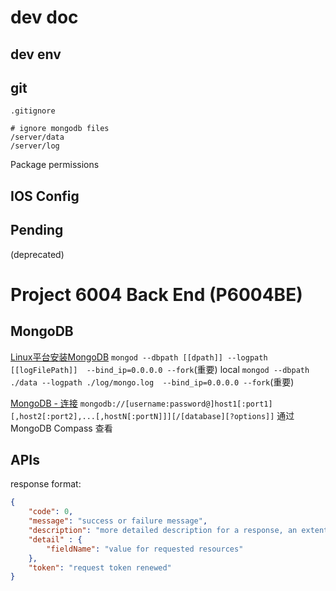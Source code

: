 # dev doc

## dev env


## git

`.gitignore`
```shell
# ignore mongodb files
/server/data
/server/log
```

Package permissions

## IOS Config

## Pending



(deprecated)
# Project 6004 Back End (P6004BE)

## MongoDB
[Linux平台安装MongoDB](https://www.runoob.com/mongodb/mongodb-linux-install.html)
`mongod --dbpath [[dpath]] --logpath [[logFilePath]]  --bind_ip=0.0.0.0 --fork`(重要)
local
`mongod --dbpath ./data --logpath ./log/mongo.log  --bind_ip=0.0.0.0 --fork`(重要)

[MongoDB - 连接](https://www.runoob.com/mongodb/mongodb-connections.html)
`mongodb://[username:password@]host1[:port1][,host2[:port2],...[,hostN[:portN]]][/[database][?options]]`
通过 MongoDB Compass 查看

## APIs

response format:

```json
{
    "code": 0,
    "message": "success or failure message",
    "description": "more detailed description for a response, an extentsion for message",
    "detail" : {
        "fieldName": "value for requested resources"
    },
    "token": "request token renewed"
}
```

